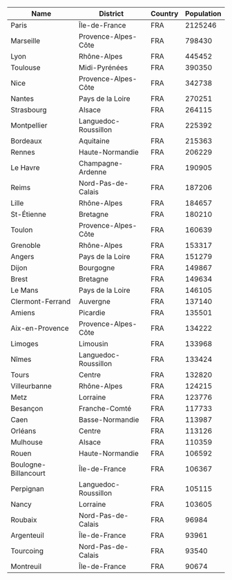 | Name| District | Country | Population | 
| --- | --- | --- | --- |
| Paris | Île-de-France | FRA | 2125246 |
| Marseille | Provence-Alpes-Côte | FRA | 798430 |
| Lyon | Rhône-Alpes | FRA | 445452 |
| Toulouse | Midi-Pyrénées | FRA | 390350 |
| Nice | Provence-Alpes-Côte | FRA | 342738 |
| Nantes | Pays de la Loire | FRA | 270251 |
| Strasbourg | Alsace | FRA | 264115 |
| Montpellier | Languedoc-Roussillon | FRA | 225392 |
| Bordeaux | Aquitaine | FRA | 215363 |
| Rennes | Haute-Normandie | FRA | 206229 |
| Le Havre | Champagne-Ardenne | FRA | 190905 |
| Reims | Nord-Pas-de-Calais | FRA | 187206 |
| Lille | Rhône-Alpes | FRA | 184657 |
| St-Étienne | Bretagne | FRA | 180210 |
| Toulon | Provence-Alpes-Côte | FRA | 160639 |
| Grenoble | Rhône-Alpes | FRA | 153317 |
| Angers | Pays de la Loire | FRA | 151279 |
| Dijon | Bourgogne | FRA | 149867 |
| Brest | Bretagne | FRA | 149634 |
| Le Mans | Pays de la Loire | FRA | 146105 |
| Clermont-Ferrand | Auvergne | FRA | 137140 |
| Amiens | Picardie | FRA | 135501 |
| Aix-en-Provence | Provence-Alpes-Côte | FRA | 134222 |
| Limoges | Limousin | FRA | 133968 |
| Nîmes | Languedoc-Roussillon | FRA | 133424 |
| Tours | Centre | FRA | 132820 |
| Villeurbanne | Rhône-Alpes | FRA | 124215 |
| Metz | Lorraine | FRA | 123776 |
| Besançon | Franche-Comté | FRA | 117733 |
| Caen | Basse-Normandie | FRA | 113987 |
| Orléans | Centre | FRA | 113126 |
| Mulhouse | Alsace | FRA | 110359 |
| Rouen | Haute-Normandie | FRA | 106592 |
| Boulogne-Billancourt | Île-de-France | FRA | 106367 |
| Perpignan | Languedoc-Roussillon | FRA | 105115 |
| Nancy | Lorraine | FRA | 103605 |
| Roubaix | Nord-Pas-de-Calais | FRA | 96984 |
| Argenteuil | Île-de-France | FRA | 93961 |
| Tourcoing | Nord-Pas-de-Calais | FRA | 93540 |
| Montreuil | Île-de-France | FRA | 90674 |
